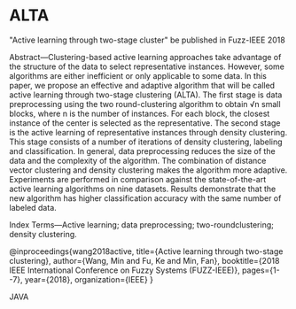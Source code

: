 # ALTA
"Active learning through two-stage cluster" be published in Fuzz-IEEE 2018

Abstract—Clustering-based active learning approaches take advantage of the structure of the data to select representative instances. However, some algorithms are either inefficient or only applicable to some data. In this paper, we propose an effective and adaptive algorithm that will be called active learning through two-stage clustering (ALTA). The first stage is data preprocessing using the two round-clustering algorithm to obtain √n small blocks, where n is the number of instances. For each block, the closest instance of the center is selected as the representative. The second stage is the active learning of representative instances through density clustering. This stage consists of a number of iterations of density clustering, labeling and classification. In general, data preprocessing reduces the size of the data and the complexity of the algorithm. The combination of distance vector clustering and density clustering makes the algorithm more adaptive. Experiments are performed in comparison against the state-of-the-art active learning algorithms on nine datasets.
Results demonstrate that the new algorithm has higher classification accuracy with the same number of labeled data.

Index Terms—Active learning; data preprocessing; two-roundclustering; density clustering.

@inproceedings{wang2018active,
  title={Active learning through two-stage clustering},
  author={Wang, Min and Fu, Ke and Min, Fan},
  booktitle={2018 IEEE International Conference on Fuzzy Systems (FUZZ-IEEE)},
  pages={1--7},
  year={2018},
  organization={IEEE}
}

JAVA
